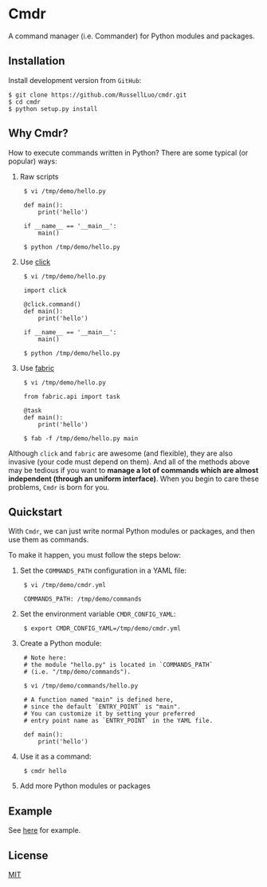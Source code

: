 Cmdr
====

A command manager (i.e. Commander) for Python modules and packages.


Installation
------------

Install development version from `GitHub`:

    $ git clone https://github.com/RussellLuo/cmdr.git
    $ cd cmdr
    $ python setup.py install


Why Cmdr?
---------

How to execute commands written in Python? There are some typical (or popular) ways:

1. Raw scripts

        $ vi /tmp/demo/hello.py

        def main():
            print('hello')

        if __name__ == '__main__':
            main()

        $ python /tmp/demo/hello.py

2. Use [click][1]

        $ vi /tmp/demo/hello.py

        import click

        @click.command()
        def main():
            print('hello')

        if __name__ == '__main__':
            main()

        $ python /tmp/demo/hello.py


3. Use [fabric][2]

        $ vi /tmp/demo/hello.py

        from fabric.api import task

        @task
        def main():
            print('hello')

        $ fab -f /tmp/demo/hello.py main

Although `click` and `fabric` are awesome (and flexible), they are also invasive (your code must depend on them). And all of the methods above may be tedious if you want to **manage a lot of commands which are almost independent (through an uniform interface)**. When you begin to care these problems, `Cmdr` is born for you.


Quickstart
----------

With `Cmdr`, we can just write normal Python modules or packages, and then use them as commands.

To make it happen, you must follow the steps below:

1. Set the `COMMANDS_PATH` configuration in a YAML file:

        $ vi /tmp/demo/cmdr.yml

        COMMANDS_PATH: /tmp/demo/commands

2. Set the environment variable `CMDR_CONFIG_YAML`:

        $ export CMDR_CONFIG_YAML=/tmp/demo/cmdr.yml

3. Create a Python module:

        # Note here:
        # the module "hello.py" is located in `COMMANDS_PATH`
        # (i.e. "/tmp/demo/commands").

        $ vi /tmp/demo/commands/hello.py

        # A function named "main" is defined here,
        # since the default `ENTRY_POINT` is "main".
        # You can customize it by setting your preferred
        # entry point name as `ENTRY_POINT` in the YAML file.

        def main():
            print('hello')

4. Use it as a command:

        $ cmdr hello

5. Add more Python modules or packages


Example
-------

See [here][3] for example.


License
-------

[MIT][4]


[1]: https://github.com/mitsuhiko/click
[2]: https://github.com/fabric/fabric
[3]: https://github.com/RussellLuo/cmdr/tree/master/example
[4]: http://opensource.org/licenses/MIT
